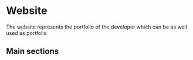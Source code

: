# Website

The website represents the portfolio of the developer which can be as well used as portfolio

## Main sections


